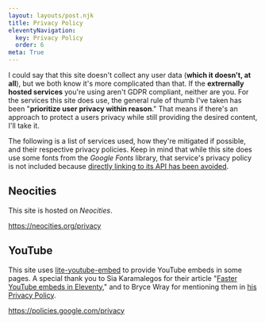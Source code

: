 ```yaml
---
layout: layouts/post.njk
title: Privacy Policy
eleventyNavigation:
  key: Privacy Policy
  order: 6
meta: True
---
```


I could say that this site doesn't collect any user data (**which it doesn't, at all**), but we both know it's more complicated than that. If the **extrernally hosted services** you're using aren't GDPR compliant, neither are you. For the services this site does use, the general rule of thumb I've taken has been "**prioritize user privacy within reason**." That means if there's an approach to protect a users privacy while still providing the desired content, I'll take it.

The following is a list of services used, how they're mitigated if possible, and their respective privacy policies. Keep in mind that while this site does use some fonts from the _Google Fonts_ library, that service's privacy policy is not included because [directly linking to its API has been avoided](https://gwfh.mranftl.com/fonts).

## Neocities

This site is hosted on _Neocities_.

https://neocities.org/privacy

## YouTube

This site uses [lite-youtube-embed](https://github.com/paulirish/lite-youtube-embed) to provide YouTube embeds in some pages. A special thank you to Sia Karamalegos for their article "[Faster YouTube embeds in Eleventy](https://sia.codes/posts/lite-youtube-embed-eleventy/)," and to Bryce Wray for mentioning them in [his Privacy Policy](https://www.brycewray.com/privacy/).

https://policies.google.com/privacy
